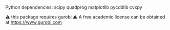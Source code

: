 Python dependencies:
	scipy
	quadprog
	matplotlib
	pycddlib
	cvxpy

:warning: this package requires gurobi :warning:
A free academic license can be obtained at https://www.gurobi.com
